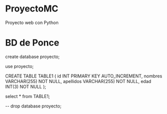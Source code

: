 # ProyectoMC
Proyecto web con Python

# BD de Ponce
create database proyecto;

use proyecto;

CREATE TABLE TABLE1 (
    id INT PRIMARY KEY AUTO_INCREMENT,
    nombres VARCHAR(255) NOT NULL,
    apellidos VARCHAR(255) NOT NULL,
    edad INT(3) NOT NULL
);

select * from TABLE1;

-- drop database proyecto;

# 

